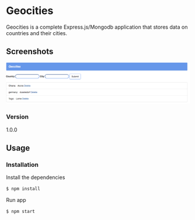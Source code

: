 # Geocities

Geocities is a complete Express.js/Mongodb  application that stores data on countries and their cities.

<h2 id="screenshots">Screenshots</h2>

![](assets/screenshots/geo_a.png)


### Version
1.0.0

## Usage


### Installation

Install the dependencies

```sh
$ npm install
```
Run app

```sh
$ npm start
```



